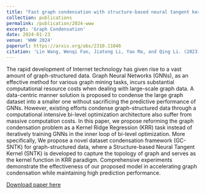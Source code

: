 ```yaml
---
title: "Fast graph condensation with structure-based neural tangent kernel"
collection: publications
permalink: /publication/2024-www
excerpt: 'Graph Condensation'
date: 2024-01-23
venue: 'WWW 2024'
paperurl: https://arxiv.org/abs/2310.11046
citation: 'Lin Wang, Wenqi Fan, Jiatong Li, Yao Ma, and Qing Li. (2023). Fast graph condensation with structure-based neural tangent kernel. arXiv preprint arXiv:2310.11046. (Accepted by WWW 24)'
---
```


The rapid development of Internet technology has given rise to a vast amount of graph-structured data. Graph Neural Networks (GNNs), as an effective method for various graph mining tasks, incurs substantial computational resource costs when dealing with large-scale graph data. A data-centric manner solution is proposed to condense the large graph dataset into a smaller one without sacrificing the predictive performance of GNNs. However, existing efforts condense graph-structured data through a computational intensive bi-level optimization architecture also suffer from massive computation costs. In this paper, we propose reforming the graph condensation problem as a Kernel Ridge Regression (KRR) task instead of iteratively training GNNs in the inner loop of bi-level optimization. More specifically, We propose a novel dataset condensation framework (GC-SNTK) for graph-structured data, where a Structure-based Neural Tangent Kernel (SNTK) is developed to capture the topology of graph and serves as the kernel function in KRR paradigm. Comprehensive experiments demonstrate the effectiveness of our proposed model in accelerating graph condensation while maintaining high prediction performance.

[Download paper here](https://arxiv.org/abs/2310.11046)
